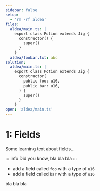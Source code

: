 ```yaml
---
sidebar: false
setup:
  - 'rm -rf aldea'
files:
  aldea/main.ts: |
    export class Potion extends Jig {
      constructor() {
        super()
      }
    }
  aldea/foobar.txt: abc
solution:
  aldea/main.ts: |
    export class Potion extends Jig {
      constructor(
        public foo: u16,
        public bar: u16,
      ) {
        super()
      }
    }
open: 'aldea/main.ts'
---
```


# 1: Fields

Some learning text about fields...

::: info
Did you know, bla bla bla
:::

- add a field called `foo` with a type of `u16`
- add a field called `bar` with a type of `u16`

bla bla bla